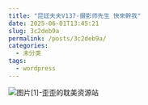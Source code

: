 ```yaml
---
title: "昆廷夫夫V137-摄影师先生 快來幹我"
date: 2025-06-01T13:45:21
slug: 3c2deb9a
permalink: /posts/3c2deb9a/
categories:
  - 未分类
tags:
  - wordpress
---
```


![图片[1]-歪歪的耽美资源站](/images/wp/3c2deb9a-b2b93747.jpg)

